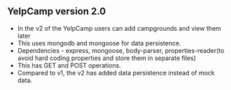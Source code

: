 ## YelpCamp version 2.0
* In the v2 of the YelpCamp users can add campgrounds and view them later
* This uses mongodb and mongoose for data persistence.
* Dependencies - express, mongoose, body-parser, properties-reader(to avoid hard coding properties and store them in separate files)
* This has GET and POST operations.
* Compared to v1, the v2 has added data persistence instead of mock data.